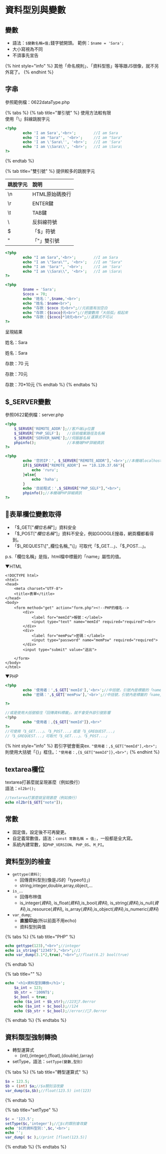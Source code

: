 # 資料型別與變數

## 變數

* 語法：`$變數名稱=值;`錢字號開頭。 範例：`$name = 'Sara';`
* 大小寫視為不同
* 不須事先宣告

{% hint style="info" %}
其他「命名規則」、「資料型態」等等跟JS很像，就不另外寫了。
{% endhint %}

## 字串

參照範例檔：0622dataType.php

{% tabs %}
{% tab title="單引號" %}
使用方法較有限  
使用「\」斜線跳脫字元

```php
<?php
        echo 'I am Sara','<br>';        //I am Sara
        echo 'I am "Sara"', '<br>';     //I am "Sara"
        echo 'I am \'Sara\'', '<br>';   //I am 'Sara'
        echo 'I am \\Sara\\', '<br>';   //I am \Sara\
?>
```
{% endtab %}

{% tab title="雙引號" %}
提供較多的跳脫字元

| 跳脫字元 | 說明 |
| :--- | :--- |
| \n | HTML原始碼換行 |
| \r | ENTER鍵 |
| \t | TAB鍵 |
| \\ | 反斜線符號 |
| \$ | 「$」符號 |
| \" | 「"」雙引號 |

```php
<?php
        echo "I am Sara",'<br>';        //I am Sara
        echo "I am \"Sara\"", '<br>';   //I am "Sara"
        echo "I am 'Sara'", '<br>';     //I am 'Sara'
        echo "I am \\Sara\\", '<br>';   //I am \Sara\
?>
```

```php
<?php
        $name = 'Sara';
        $coco = 70;
        echo '姓名：',$name,'<br>';
        echo "姓名：$name<br>";
        echo "存款：$coco 元<br>";//元前面有加空白
        echo "存款：{$coco}元<br>";//把變數用「大括弧」框起來
        echo "存款：{$coco}*10元<br>";//運算式不可以
?>
```

呈現結果

姓名：Sara  
姓名：Sara  
存款：70 元  
存款：70元  
存款：70\*10元
{% endtab %}
{% endtabs %}

## $\_SERVER變數

參照0622範例檔：server.php

```php
<?php
    $_SERVER['REMOTE_ADDR'];//客戶端ip位置
    $_SERVER['PHP_SELF'];   //目前檔案路徑及名稱
    $_SERVER['SERVER_NAME'];//伺服器名稱
    phpinfo();              //本機端PHP詳細資訊
?>
```

```php
<?php
        echo '您的IP：', $_SERVER["REMOTE_ADDR"],'<br>';//本機端localhost
        if($_SERVER["REMOTE_ADDR"] == "10.120.37.66"){
            echo 'ruru';
        }else{
            echo 'haha';
        }
        echo '目前程式：',$_SERVER["PHP_SELF"],"<br>";
        phpinfo();//本機端PHP詳細資訊
?>
```

## 🍵表單欄位變數取得

* 「$\_GET\["_欄位名稱_"\]」資料安全
* 「$\_POST\["_欄位名稱"_\]」資料不安全，例如GOOGLE搜尋，網頁欄都看得到。
* 「$\_REQUEST\["_欄位名稱_"\]」可取代「$\_GET...」、「$\_POST...」。

p.s.「欄位名稱」是指，html檔中標籤的「name」屬性的值。

▼HTML

```markup
<!DOCTYPE html>
<html>
<head>
    <meta charset="UTF-8">
    <title>表單</title>
</head>
<body>
    <form method="get" action="form.php"><!--PHP的檔名-->
        <div>
            <label for="memId">帳號：</label>
            <input type="text" name="memId" required="required"><br>
        </div>
        <div>
            <label for="memPsw">密碼：</label>
            <input type="password" name="memPsw" required="required">
        </div>
        <input type="submit" value="送出">

    </form>
</body>
</html>
```

▼PHP

```php
<?php
        echo '使用者：',$_GET['memId'],'<br>';//中括號，引號內是標籤的「name」名稱
        echo '密碼：',$_GET['memPsw'],'<br>';//中括號，引號內是標籤的「name」名稱
    
?>

//或是使用大括號框住「回傳資料標籤」，就不會受外部引號影響
<?php
        echo "使用者：,{$_GET["memId"]},<br>"
?>
//可使用「$_GET...」、「$_POST...」或是「$_GREQUEST...」
//「$_GREQUEST...」可取代「$_GET...」、「$_POST...」
```

{% hint style="info" %}
若引字號會衝突ex. `"使用者：,$_GET["memId"],<br>";`  
則使用大括號「{}」框住。：`"使用者：,{$_GET["memId"]},<br>";`
{% endhint %}

## textarea欄位

textarea打甚麼就呈現甚麼（例如換行）  
語法：`nl2br();`

```php
//textarea打甚麼就呈現甚麼（例如換行）
echo nl2br($_GET["note"]);
```

## 常數

* 固定值，設定後不可再變更。
* 自定義常數值，語法：`const 常數名稱 = 值;`，一般都是全大寫。
* 系統內建常數，如`PHP_VERSION`、`PHP_OS`、`M_PI`。

## 資料型別的檢查

* `gettype(資料)`;
  * 回傳資料型別\(像是JS的「typeof\(\)」\)
  * string,integer,double,array,object,...
* `is_`...
  * 回傳布林值
  * is\_integer\(_資料_\), is\_float\(_資料_\),is\_bool\(_資料_\), is\_string\(_資料_\),is\_null\(_資料_\),is\_resource\(_資料_\)**,** is\_array\(_資料_\),is\_object\(_資料_\),is\_numeric\(_資料_\)
* `var_dump`;
  * **直接印出**\(所以前面不用echo\)
  * 資料型別與值

{% tabs %}
{% tab title="PHP" %}
```php
echo gettype(123),"<br>";//integer
echo is_string("12345"),"<br>";//1
echo var_dump(3.1*2,true),"<br>";//float(6.2) bool(true)
```
{% endtab %}

{% tab title="" %}
```php
echo '<h1>資料型別轉換</h1>';
	$a_int = 123;
	$b_str = '100NT$';
	$c_bool = true;
	echo ($a_int + $b_str);//223🔶7.0error
	echo ($a_int + $c_bool);//124
	echo ($b_str + $c_bool);//error//🔶7.0error
```
{% endtab %}
{% endtabs %}

## 資料類型強制轉換

* 轉型運算式
  * \(int\),\(integer\),\(float\),\(double\),\(array\)
* setType，語法：`setType(變數,型別)`

{% tabs %}
{% tab title="轉型運算式" %}
```php
$a = 123.5;
$b = (int) $a;//$a類別沒改變
var_dump($a,$b);//float(123.5) int(123)
```
{% endtab %}

{% tab title="setType" %}
```php
$c = '123.5';
setType($c,'integer');//🔶$c的類別會改變
echo '$C的資料型別:',$c,'<br>';
echo '';
var_dump( $c );//print [float(123.5)]
```
{% endtab %}
{% endtabs %}



